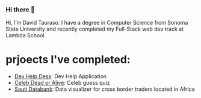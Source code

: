 ### Hi there 👋

Hi, I’m David Tauraso. I have a degree in Computer Science from Sonoma State University and recently completed my Full-Stack web dev track at Lambda School.

# prjoects I've completed:
- [Dev Help Desk](https://github.com/BW-Dev-Desk-Queue-1/Back-End): Dev Help Application
- [Celeb Dead or Alive](https://github.com/dtauraso/Front-End-1): Celeb guess quiz
- [Sauti Databank](https://github.com/Lambda-School-Labs/sauti-databank-fe): Data visualizer for cross border traders located in Africa 


<!--
**dtauraso/dtauraso** is a ✨ _special_ ✨ repository because its `README.md` (this file) appears on your GitHub profile.

Here are some ideas to get you started:

- 🔭 I’m currently working on ...
- 🌱 I’m currently learning ...
- 👯 I’m looking to collaborate on ...
- 🤔 I’m looking for help with ...
- 💬 Ask me about ...
- 📫 How to reach me: ...
- 😄 Pronouns: ...
- ⚡ Fun fact: ...
-->
